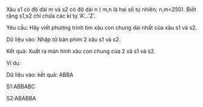 Xâu s1 có độ dài m và s2 có độ dài n ( m,n là hai số tự nhiên; n,m<250). Biết rằng s1,s2 chỉ chứa các kí tự ‘A’…’Z’.

Yêu cầu: Hãy viết phương trình tìm xâu con chung dài nhất của xâu s1 và s2.

Dữ liệu vào: Nhập từ bàn phím 2 xâu s1 và s2.

Kết quả: Xuất ra màn hình xâu con chung của 2 xâ s1 và s2.

Ví dụ:

Dữ liệu vào: kết quả: ABBA

S1:ABBABC

S2:ABABBA